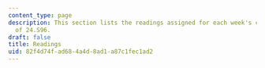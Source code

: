 ```yaml
---
content_type: page
description: This section lists the readings assigned for each week's class session
  of 24.S96.
draft: false
title: Readings
uid: 82f4d74f-ad68-4a4d-8ad1-a87c1fec1ad2
---
```

